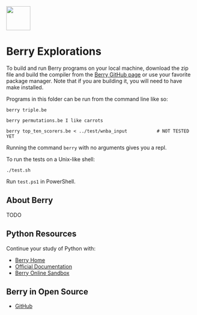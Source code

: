 <img src="https://raw.githubusercontent.com/rtoal/polyglot/master/docs/resources/berry-logo-64.png" width="64" height="64">

# Berry Explorations

To build and run Berry programs on your local machine, download the zip file and build the compiler from the [Berry GitHub page](https://github.com/berry-lang/berry) or use your favorite package manager. Note that if you are building it, you will need to have make installed.

Programs in this folder can be run from the command line like so:

```
berry triple.be
```

```
berry permutations.be I like carrots
```

```
berry top_ten_scorers.be < ../test/wnba_input           # NOT TESTED YET
```

Running the command `berry` with no arguments gives you a repl.

To run the tests on a Unix-like shell:

```
./test.sh
```

Run `test.ps1` in PowerShell.

## About Berry

TODO

## Python Resources

Continue your study of Python with:

- [Berry Home](https://berry-lang.github.io/)
- [Official Documentation](https://berry.readthedocs.io/en/latest/)
- [Berry Online Sandbox](https://berry-lang.github.io/try-online/)

## Berry in Open Source

- [GitHub](https://github.com/berry-lang/berry)
